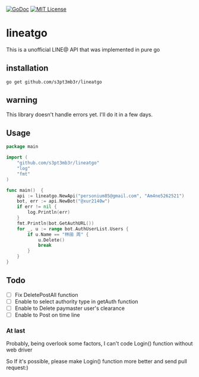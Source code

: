 [![GoDoc](https://godoc.org/github.com/s3pt3mb3r/lineatgo?status.svg)](https://godoc.org/github.com/s3pt3mb3r/lineatgo)
[![MIT License](http://img.shields.io/badge/license-MIT-blue.svg?style=flat)](LICENSE)
# lineatgo
This is a unofficial LINE@ API that was implemented in pure go

## installation
```
go get github.com/s3pt3mb3r/lineatgo
```

## warning
This library doesn't handle errors yet.
I'll do it in a few days.

## Usage
```go
package main

import (
    "github.com/s3pt3mb3r/lineatgo"
    "log"
    "fmt"
)

func main()  {
    api := lineatgo.NewApi("personium85@gmail.com", "Am4ne5262521")
    bot, err := api.NewBot("@xur2140w")
    if err != nil {
        log.Println(err)
    }
    fmt.Println(bot.GetAuthURL())
    for _, u := range bot.AuthUserList.Users {
        if u.Name == "林田 周" {
            u.Delete()
            break
        }
    }
}
```

## Todo
- [ ] Fix DeletePostAll function
- [ ] Enable to select authority type in getAuth function
- [ ] Enable to Delete paymaster user's clearance
- [ ] Enable to Post on time line

### At last
Probably, being overlook some factors, I can't code Login() function without web driver

So If it's possible, please make Login() function more better and send pull request:)